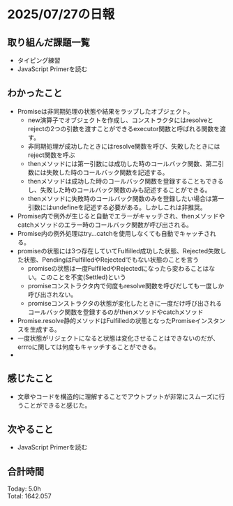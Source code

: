 # 2025/07/27の日報
## 取り組んだ課題一覧
* タイピング練習
* JavaScript Primerを読む
## わかったこと 
* Promiseは非同期処理の状態や結果をラップしたオブジェクト。
  * new演算子でオブジェクトを作成し、コンストラクタにはresolveとrejectの2つの引数を渡すことができるexecutor関数と呼ばれる関数を渡す。
  * 非同期処理が成功したときにはresolve関数を呼び、失敗したときにはreject関数を呼ぶ
  * thenメソッドには第一引数には成功した時のコールバック関数、第二引数には失敗した時のコールバック関数を記述する。
  * thenメソッドは成功した時のコールバック関数を登録することもできるし、失敗した時のコールバック関数のみも記述することができる。
  * thenメソッドに失敗時のコールバック関数のみを登録したい場合は第一引数にはundefineを記述する必要がある。しかしこれは非推奨。
*  Promise内で例外が生じると自動でエラーがキャッチされ、thenメソッドやcatchメソッドのエラー時のコールバック関数が呼び出される。
  * Promise内の例外処理はtry...catchを使用しなくても自動でキャッチされる。
* promiseの状態には3つ存在していてFulfilled成功した状態、Rejected失敗した状態、PendingはFulfilledやRejectedでもない状態のことを言う
  * promiseの状態は一度FulfilledやRejectedになったら変わることはない。このことを不変(Settled)という
  * promiseコンストラクタ内で何度もresolve関数を呼びだしても一度しか呼び出されない。
  * promiseコンストラクタの状態が変化したときに一度だけ呼び出されるコールバック関数を登録するのがthenメソッドやcatchメソッド
* Promise.resolve静的メソッドはFulfilledの状態となったPromiseインスタンスを生成する。
* 一度状態がリジェクトになると状態は変化させることはできないのだが、errroに関しては何度もキャッチすることができる。
*    
## 感じたこと
* 文章やコードを構造的に理解することでアウトプットが非常にスムーズに行うことができると感じた。
## 次やること
* JavaScript Primerを読む
##  合計時間 
Today: 5.0h<br>
Total: 1642.057
